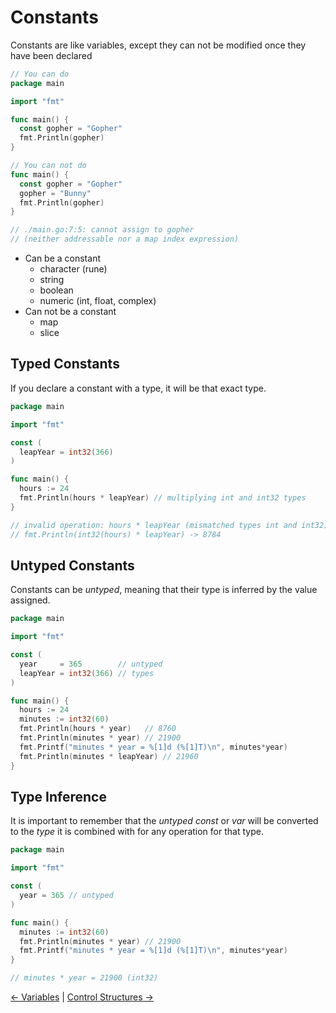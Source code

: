 # Constants

Constants are like variables, except they can not be modified once they have been declared

```go
// You can do
package main

import "fmt"

func main() {
  const gopher = "Gopher"
  fmt.Println(gopher)
}
```

```go
// You can not do
func main() {
  const gopher = "Gopher"
  gopher = "Bunny"
  fmt.Println(gopher)
}

// ./main.go:7:5: cannot assign to gopher
// (neither addressable nor a map index expression)

```

- Can be a constant
  - character (rune)
  - string
  - boolean
  - numeric (int, float, complex)
- Can not be a constant
  - map
  - slice

## Typed Constants

If you declare a constant with a type, it will be that exact type.

```go
package main

import "fmt"

const (
  leapYear = int32(366)
)

func main() {
  hours := 24
  fmt.Println(hours * leapYear) // multiplying int and int32 types
}

// invalid operation: hours * leapYear (mismatched types int and int32)
// fmt.Println(int32(hours) * leapYear) -> 8784

```

## Untyped Constants

Constants can be *untyped*, meaning that their type is inferred by the value assigned.

```go
package main

import "fmt"

const (
  year     = 365        // untyped
  leapYear = int32(366) // types
)

func main() {
  hours := 24
  minutes := int32(60)
  fmt.Println(hours * year)   // 8760
  fmt.Println(minutes * year) // 21900
  fmt.Printf("minutes * year = %[1]d (%[1]T)\n", minutes*year)
  fmt.Println(minutes * leapYear) // 21960
}
```

## Type Inference

It is important to remember that the *untyped* *const* or *var* will be converted to the *type* it is combined with for any operation for that type.

```go
package main

import "fmt"

const (
  year = 365 // untyped
)

func main() {
  minutes := int32(60)
  fmt.Println(minutes * year) // 21900
  fmt.Printf("minutes * year = %[1]d (%[1]T)\n", minutes*year)
}

// minutes * year = 21900 (int32)
```

[<- Variables](4.%20Variables.md) | [Control Structures ->](6.%20Control%20Structures.md)

